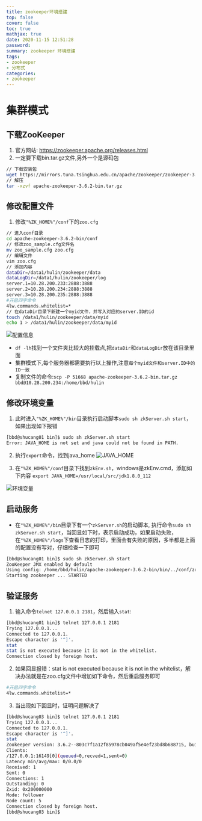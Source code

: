 ```yaml
---
title: zookeeper环境搭建
top: false
cover: false
toc: true
mathjax: true
date: 2020-11-15 12:51:28
password:
summary: zookeeper 环境搭建
tags:
- zookeeper
- 分布式
categories:
- zookeeper
---
```


# 集群模式

## 下载ZooKeeper
1. 官方网站: https://zookeeper.apache.org/releases.html
2. 一定要下载bin.tar.gz文件,另外一个是源码包
``` bash
// 下载安装包
wget https://mirrors.tuna.tsinghua.edu.cn/apache/zookeeper/zookeeper-3.6.2/apache-zookeeper-3.6.2-bin.tar.gz
// 解压
tar -xzvf apache-zookeeper-3.6.2-bin.tar.gz
```

## 修改配置文件
1. 修改`"%ZK_HOME%"/conf`下的`zoo.cfg`
``` bash
// 进入conf目录
cd apache-zookeeper-3.6.2-bin/conf
// 修改zoo_sample.cfg文件名
mv zoo_sample.cfg zoo.cfg
// 编辑文件
vim zoo.cfg
// 添加内容
dataDir=/data1/hulin/zookeeper/data
dataLogDir=/data1/hulin/zookeeper/log
server.1=10.28.200.233:2888:3888
server.2=10.28.200.234:2888:3888
server.3=10.28.200.235:2888:3888
#开启四字命令
4lw.commands.whitelist=*
// 在dataDir目录下新建一个myid文件，并写入对应的server.ID的id
touch /data1/hulin/zookeeper/data/myid
echo 1 > /data1/hulin/zookeeper/data/myid
```

![配置信息](zoocfg.png)

* `df -lh`找到一个文件夹比较大的挂载点,把`dataDir`和`dataLogDir`放在该目录里面
* 集群模式下,每个服务器都需要执行以上操作,注意`每个myid文件和server.ID中的ID一致`
* 复制文件的命令:`scp -P 51668 apache-zookeeper-3.6.2-bin.tar.gz bbd@10.28.200.234:/home/bbd/hulin`

## 修改环境变量
1. 此时进入`"%ZK_HOME%"/bin`目录执行启动脚本`sudo sh zkServer.sh start`，如果出现如下报错
```bash
[bbd@shucang01 bin]$ sudo sh zkServer.sh start
Error: JAVA_HOME is not set and java could not be found in PATH.
```
2. 执行`export`命令，找到java_home
![JAVA_HOME](export.png)

3. 在`"%ZK_HOME%"/conf`目录下找到`zkEnv.sh`，windows是zkEnv.cmd，添加如下内容
`export JAVA_HOME=/usr/local/src/jdk1.8.0_112`

![环境变量](env.png)

## 启动服务
* 在`"%ZK_HOME%"/bin`目录下有一个`zkServer.sh`的启动脚本, 执行命令`sudo sh zkServer.sh start`，当回显如下时，表示启动成功，如果启动失败，在`"%ZK_HOME%"/logs`下查看日志的打印，里面会有失败的原因，多半都是上面的配置没有写对，仔细检查一下即可
``` bash
[bbd@shucang01 bin]$ sudo sh zkServer.sh start
ZooKeeper JMX enabled by default
Using config: /home/bbd/hulin/apache-zookeeper-3.6.2-bin/bin/../conf/zoo.cfg
Starting zookeeper ... STARTED
```

## 验证服务
1. 输入命令`telnet 127.0.0.1 2181`，然后输入`stat`:
``` bash
[bbd@shucang01 bin]$ telnet 127.0.0.1 2181
Trying 127.0.0.1...
Connected to 127.0.0.1.
Escape character is '^]'.
stat
stat is not executed because it is not in the whitelist.
Connection closed by foreign host.
```
2. 如果回显报错：stat is not executed because it is not in the whitelist，解决办法就是在zoo.cfg文件中增加如下命令，然后重启服务即可
``` bash
#开启四字命令
4lw.commands.whitelist=*
```

3. 当出现如下回显时，证明问题解决了
``` bash
[bbd@shucang03 bin]$ telnet 127.0.0.1 2181
Trying 127.0.0.1...
Connected to 127.0.0.1.
Escape character is '^]'.
stat
Zookeeper version: 3.6.2--803c7f1a12f85978cb049af5e4ef23bd8b688715, built on 09/04/2020 12:44 GMT
Clients:
/127.0.0.1:16149[0](queued=0,recved=1,sent=0)
Latency min/avg/max: 0/0.0/0
Received: 1
Sent: 0
Connections: 1
Outstanding: 0
Zxid: 0x200000000
Mode: follower
Node count: 5
Connection closed by foreign host.
[bbd@shucang03 bin]$
```

